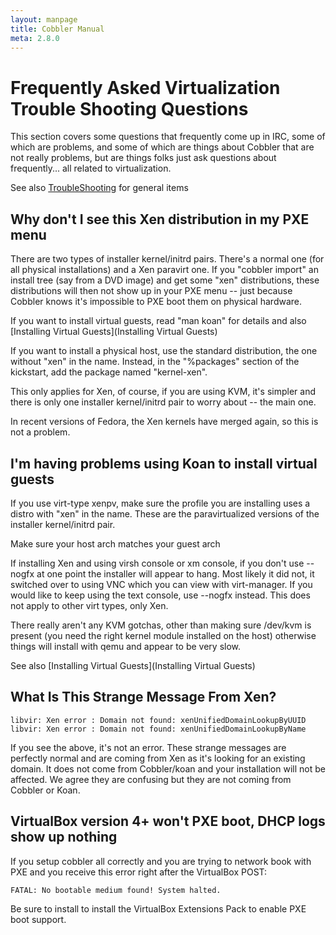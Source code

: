 ```yaml
---
layout: manpage
title: Cobbler Manual
meta: 2.8.0
---
```

# Frequently Asked Virtualization Trouble Shooting Questions

This section covers some questions that frequently come up in IRC,
some of which are problems, and some of which are things about
Cobbler that are not really problems, but are things folks just ask
questions about frequently... all related to virtualization.

See also [TroubleShooting](TroubleShooting) for
general items

## Why don't I see this Xen distribution in my PXE menu

There are two types of installer kernel/initrd pairs. There's a
normal one (for all physical installations) and a Xen paravirt one.
If you "cobbler import" an install tree (say from a DVD image) and
get some "xen" distributions, these distributions will then not
show up in your PXE menu -- just because Cobbler knows it's
impossible to PXE boot them on physical hardware.

If you want to install virtual guests, read "man koan" for details
and also
[Installing Virtual Guests](Installing Virtual Guests)

If you want to install a physical host, use the standard
distribution, the one without "xen" in the name. Instead, in the
"%packages" section of the kickstart, add the package named
"kernel-xen".

This only applies for Xen, of course, if you are using KVM, it's
simpler and there is only one installer kernel/initrd pair to worry
about -- the main one.

In recent versions of Fedora, the Xen kernels have merged again, so
this is not a problem.

## I'm having problems using Koan to install virtual guests

If you use virt-type xenpv, make sure the profile you are
installing uses a distro with "xen" in the name. These are the
paravirtualized versions of the installer kernel/initrd pair.

Make sure your host arch matches your guest arch

If installing Xen and using virsh console or xm console, if you
don't use --nogfx at one point the installer will appear to hang.
Most likely it did not, it switched over to using VNC which you can
view with virt-manager. If you would like to keep using the text
console, use --nogfx instead. This does not apply to other virt
types, only Xen.

There really aren't any KVM gotchas, other than making sure
/dev/kvm is present (you need the right kernel module installed on
the host) otherwise things will install with qemu and appear to be
very slow.

See also
[Installing Virtual Guests](Installing Virtual Guests)

## What Is This Strange Message From Xen?

    libvir: Xen error : Domain not found: xenUnifiedDomainLookupByUUID
    libvir: Xen error : Domain not found: xenUnifiedDomainLookupByName

If you see the above, it's not an error. These strange messages are
perfectly normal and are coming from Xen as it's looking for an
existing domain. It does not come from Cobbler/koan and your
installation will not be affected. We agree they are confusing but
they are not coming from Cobbler or Koan.

## VirtualBox version 4+ won't PXE boot, DHCP logs show up nothing

If you setup cobbler all correctly and you are trying to network book with PXE and you receive this error right after the VirtualBox POST:

    FATAL: No bootable medium found! System halted. 

Be sure to install to install the VirtualBox Extensions Pack to enable PXE boot support.
